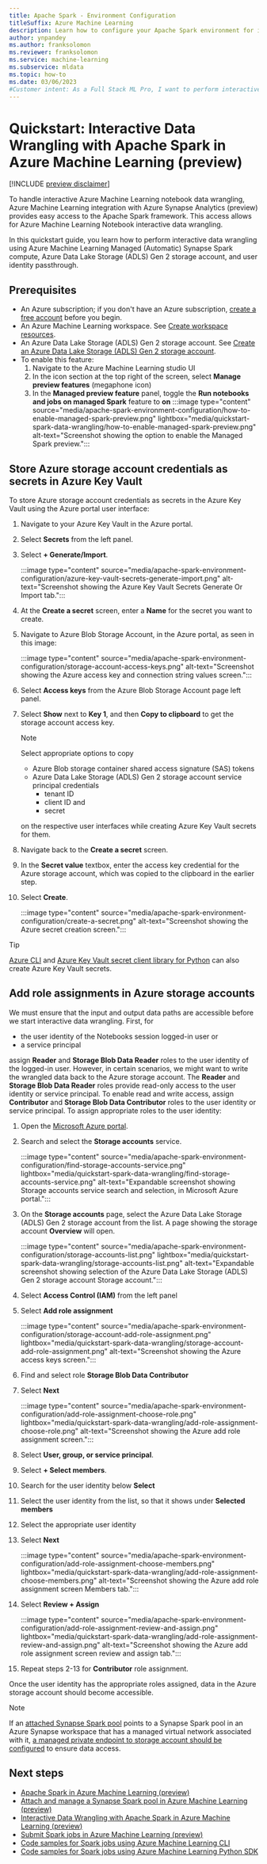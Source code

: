 ```yaml
--- 
title: Apache Spark - Environment Configuration
titleSuffix: Azure Machine Learning
description: Learn how to configure your Apache Spark environment for interactive data wrangling
author: ynpandey
ms.author: franksolomon
ms.reviewer: franksolomon
ms.service: machine-learning
ms.subservice: mldata
ms.topic: how-to
ms.date: 03/06/2023
#Customer intent: As a Full Stack ML Pro, I want to perform interactive data wrangling in Azure Machine Learning with Apache Spark.
---
```


# Quickstart: Interactive Data Wrangling with Apache Spark in Azure Machine Learning (preview)

[!INCLUDE [preview disclaimer](../../includes/machine-learning-preview-generic-disclaimer.md)]

To handle interactive Azure Machine Learning notebook data wrangling, Azure Machine Learning integration with Azure Synapse Analytics (preview) provides easy access to the Apache Spark framework. This access allows for Azure Machine Learning Notebook interactive data wrangling.

In this quickstart guide, you learn how to perform interactive data wrangling using Azure Machine Learning Managed (Automatic) Synapse Spark compute, Azure Data Lake Storage (ADLS) Gen 2 storage account, and user identity passthrough.

## Prerequisites
- An Azure subscription; if you don't have an Azure subscription, [create a free account](https://azure.microsoft.com/free) before you begin.
- An Azure Machine Learning workspace. See [Create workspace resources](./quickstart-create-resources.md).
- An Azure Data Lake Storage (ADLS) Gen 2 storage account. See [Create an Azure Data Lake Storage (ADLS) Gen 2 storage account](../storage/blobs/create-data-lake-storage-account.md).
- To enable this feature:
  1. Navigate to the Azure Machine Learning studio UI
  2. In the icon section at the top right of the screen, select **Manage preview features** (megaphone icon)
  3. In the **Managed preview feature** panel, toggle the **Run notebooks and jobs on managed Spark** feature to **on**
  :::image type="content" source="media/apache-spark-environment-configuration/how-to-enable-managed-spark-preview.png" lightbox="media/quickstart-spark-data-wrangling/how-to-enable-managed-spark-preview.png" alt-text="Screenshot showing the option to enable the Managed Spark preview.":::

## Store Azure storage account credentials as secrets in Azure Key Vault

To store Azure storage account credentials as secrets in the Azure Key Vault using the Azure portal user interface:

1. Navigate to your Azure Key Vault in the Azure portal.
1. Select **Secrets** from the left panel.
1. Select **+ Generate/Import**.

    :::image type="content" source="media/apache-spark-environment-configuration/azure-key-vault-secrets-generate-import.png" alt-text="Screenshot showing the Azure Key Vault Secrets Generate Or Import tab.":::

1. At the **Create a secret** screen, enter a **Name** for the secret you want to create.
1. Navigate to Azure Blob Storage Account, in the Azure portal, as seen in this image:

    :::image type="content" source="media/apache-spark-environment-configuration/storage-account-access-keys.png" alt-text="Screenshot showing the Azure access key and connection string values screen.":::
1. Select **Access keys** from the Azure Blob Storage Account page left panel.
1. Select **Show** next to **Key 1**, and then **Copy to clipboard** to get the storage account access key.
    > [!Note]
    > Select appropriate options to copy
    >  - Azure Blob storage container shared access signature (SAS) tokens
    >  - Azure Data Lake Storage (ADLS) Gen 2 storage account service principal credentials
    >    - tenant ID
    >    - client ID and
    >    - secret
    >
    >  on the respective user interfaces while creating Azure Key Vault secrets for them.
1. Navigate back to the **Create a secret** screen.
1. In the **Secret value** textbox, enter the access key credential for the Azure storage account, which was copied to the clipboard in the earlier step.
1. Select **Create**.

    :::image type="content" source="media/apache-spark-environment-configuration/create-a-secret.png" alt-text="Screenshot showing the Azure secret creation screen.":::

> [!TIP]
> [Azure CLI](../key-vault/secrets/quick-create-cli.md) and [Azure Key Vault secret client library for Python](../key-vault/secrets/quick-create-python.md#sign-in-to-azure) can also create Azure Key Vault secrets.

## Add role assignments in Azure storage accounts

We must ensure that the input and output data paths are accessible before we start interactive data wrangling. First, for

- the user identity of the Notebooks session logged-in user or
- a service principal

assign **Reader** and **Storage Blob Data Reader** roles to the user identity of the logged-in user. However, in certain scenarios, we might want to write the wrangled data back to the Azure storage account. The **Reader** and **Storage Blob Data Reader** roles provide read-only access to the user identity or service principal. To enable read and write access, assign **Contributor** and **Storage Blob Data Contributor** roles to the user identity or service principal. To  assign appropriate roles to the user identity:

1. Open the [Microsoft Azure portal](https://portal.azure.com).
1. Search and select the **Storage accounts** service.

    :::image type="content" source="media/apache-spark-environment-configuration/find-storage-accounts-service.png" lightbox="media/quickstart-spark-data-wrangling/find-storage-accounts-service.png" alt-text="Expandable screenshot showing Storage accounts service search and selection, in Microsoft Azure portal.":::

1. On the **Storage accounts** page, select the Azure Data Lake Storage (ADLS) Gen 2 storage account from the list. A page showing the storage account **Overview** will open.

    :::image type="content" source="media/apache-spark-environment-configuration/storage-accounts-list.png" lightbox="media/quickstart-spark-data-wrangling/storage-accounts-list.png" alt-text="Expandable screenshot showing selection of the Azure Data Lake Storage (ADLS) Gen 2 storage account  Storage account.":::

1. Select **Access Control (IAM)** from the left panel
1. Select **Add role assignment**

    :::image type="content" source="media/apache-spark-environment-configuration/storage-account-add-role-assignment.png" lightbox="media/quickstart-spark-data-wrangling/storage-account-add-role-assignment.png" alt-text="Screenshot showing the Azure access keys screen.":::

1. Find and select role **Storage Blob Data Contributor**
1. Select **Next**

    :::image type="content" source="media/apache-spark-environment-configuration/add-role-assignment-choose-role.png" lightbox="media/quickstart-spark-data-wrangling/add-role-assignment-choose-role.png" alt-text="Screenshot showing the Azure add role assignment screen.":::

1. Select **User, group, or service principal**.
1. Select **+ Select members**.
1. Search for the user identity below **Select**
1. Select the user identity from the list, so that it shows under **Selected members**
1. Select the appropriate user identity
1. Select **Next**

    :::image type="content" source="media/apache-spark-environment-configuration/add-role-assignment-choose-members.png" lightbox="media/quickstart-spark-data-wrangling/add-role-assignment-choose-members.png" alt-text="Screenshot showing the Azure add role assignment screen Members tab.":::

1. Select **Review + Assign**

    :::image type="content" source="media/apache-spark-environment-configuration/add-role-assignment-review-and-assign.png" lightbox="media/quickstart-spark-data-wrangling/add-role-assignment-review-and-assign.png" alt-text="Screenshot showing the Azure add role assignment screen review and assign tab.":::
1. Repeat steps 2-13 for **Contributor** role assignment.

Once the user identity has the appropriate roles assigned, data in the Azure storage account should become accessible.

> [!NOTE]
> If an [attached Synapse Spark pool](./how-to-manage-synapse-spark-pool.md) points to a Synapse Spark pool in an Azure Synapse workspace that has a managed virtual network associated with it, [a managed private endpoint to storage account should be configured](../synapse-analytics/security/connect-to-a-secure-storage-account.md) to ensure data access.

## Next steps
- [Apache Spark in Azure Machine Learning (preview)](./apache-spark-azure-ml-concepts.md)
- [Attach and manage a Synapse Spark pool in Azure Machine Learning (preview)](./how-to-manage-synapse-spark-pool.md)
- [Interactive Data Wrangling with Apache Spark in Azure Machine Learning (preview)](./interactive-data-wrangling-with-apache-spark-azure-ml.md)
- [Submit Spark jobs in Azure Machine Learning (preview)](./how-to-submit-spark-jobs.md)
- [Code samples for Spark jobs using Azure Machine Learning CLI](https://github.com/Azure/azureml-examples/tree/main/cli/jobs/spark)
- [Code samples for Spark jobs using Azure Machine Learning Python SDK](https://github.com/Azure/azureml-examples/tree/main/sdk/python/jobs/spark)